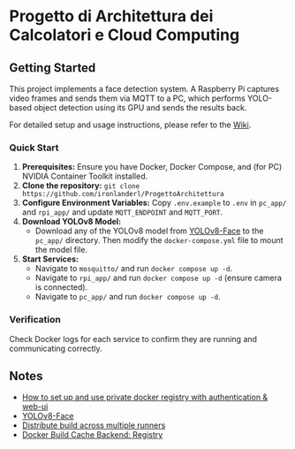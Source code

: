 # Progetto di Architettura dei Calcolatori e Cloud Computing

## Getting Started

This project implements a face detection system. A Raspberry Pi captures video frames and sends them via MQTT to a PC, which performs YOLO-based object detection using its GPU and sends the results back.

For detailed setup and usage instructions, please refer to the [Wiki](https://github.com/ironlanderl/ProgettoArchitettura/wiki).

### Quick Start

1.  **Prerequisites:** Ensure you have Docker, Docker Compose, and (for PC) NVIDIA Container Toolkit installed.
2.  **Clone the repository:** `git clone https://github.com/ironlanderl/ProgettoArchitettura`
3.  **Configure Environment Variables:** Copy `.env.example` to `.env` in `pc_app/` and `rpi_app/` and update `MQTT_ENDPOINT` and `MQTT_PORT`.
4.  **Download YOLOv8 Model:**
    *   Download any of the YOLOv8 model from [YOLOv8-Face](https://github.com/Yusepp/YOLOv8-Face) to the `pc_app/` directory. Then modify the `docker-compose.yml` file to mount the model file.
4.  **Start Services:**
    *   Navigate to `mosquitto/` and run `docker compose up -d`.
    *   Navigate to `rpi_app/` and run `docker compose up -d` (ensure camera is connected).
    *   Navigate to `pc_app/` and run `docker compose up -d`.

### Verification

Check Docker logs for each service to confirm they are running and communicating correctly.

## Notes

- [How to set up and use private docker registry with authentication & web-ui](https://medium.com/@shubnimkar/how-to-set-up-and-use-private-docker-registry-with-authentication-web-ui-361ee39b2079)
- [YOLOv8-Face](https://github.com/Yusepp/YOLOv8-Face)
- [Distribute build across multiple runners](https://docs.docker.com/build/ci/github-actions/multi-platform/#distribute-build-across-multiple-runners)
- [Docker Build Cache Backend: Registry](https://docs.docker.com/build/cache/backends/registry/)
